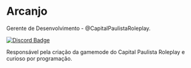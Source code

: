 # Arcanjo

Gerente de Desenvolvimento - @CapitalPaulistaRoleplay.

[![Discord Badge](https://img.shields.io/badge/-diego.schell.f@gmail.com-6633cc?style=flat-square&logo=Gmail&logoColor=white&link=mailto:diego.schell.f@gmail.com)](mailto:diego.schell.f@gmail.com)

Responsável pela criação da gamemode do Capital Paulista Roleplay e curioso por programação.
